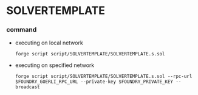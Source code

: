 # SOLVERTEMPLATE
### command
- executing on local network
    ```
    forge script script/SOLVERTEMPLATE/SOLVERTEMPLATE.s.sol
    ```
- executing on specified network
    ```
    forge script script/SOLVERTEMPLATE/SOLVERTEMPLATE.s.sol --rpc-url $FOUNDRY_GOERLI_RPC_URL --private-key $FOUNDRY_PRIVATE_KEY --broadcast
    ```